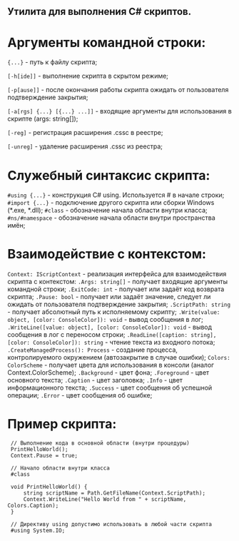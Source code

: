 ## Утилита для выполнения C# скриптов.

# Аргументы командной строки:
 ```{...}```      - путь к файлу скрипта;
 
 ```[-h[ide]]```  - выполнение скрипта в скрытом режиме;
 
 ```[-p[ause]]``` - после окончания работы скрипта ожидать от пользователя подтверждение закрытия;
 
 ```[-a[rgs] {...} [{...} ...]]``` - входящие аргументы для использования в скрипте (args: string[]);
 
 ```[-reg]```     - регистрация расширения .cssc в реестре;
 
 ```[-unreg]```   - удаление расширения .cssc из реестра;

# Служебный синтаксис скрипта:
 ```#using {...}```   - конструкция C# using. Используется # в начале строки;
 ```#import {...}```  - подключение другого скрипта или сборки Windows (*.exe, *.dll);
 ```#class```         - обозначение начала области внутри класса;
 ```#ns/#namespace``` - обозначение начала области внутри пространства имён;

# Взаимодействие с контекстом:
 ```Context: IScriptContext``` - реализация интерфейса для взаимодействия скрипта с контекстом:
  ```.Args: string[]```  - получает входящие аргументы командной строки;
  ```.ExitCode: int```   - получает или задаёт код возврата скрипта;
  ```.Pause: bool```     - получает или задаёт значение, следует ли ожидать от пользователя подтверждение закрытия;
  ```.ScriptPath: string``` - получает абсолютный путь к исполняемому скрипту;
  ```.Write(value: object, [color: ConsoleColor]): void```          - вывод сообщения в лог;
  ```.WriteLine([value: object], [color: ConsoleColor]): void```    - вывод сообщения в лог с переносом строки;
  ```.ReadLine([caption: string], [color: ConsoleColor]): string``` - чтение текста из входного потока;
  ```.CreateManagedProcess(): Process``` - создание процесса, контролируемого окружением (автозакрытие в случае ошибки);
 ```Colors: ColorScheme``` - получает цвета для использования в консоли (аналог Context.ColorScheme);
  ```.Background``` - цвет фона;
  ```.Foreground``` - цвет основного текста;
  ```.Caption```    - цвет заголовка;
  ```.Info```       - цвет информационного текста;
  ```.Success```    - цвет сообщения об успешной операции;
  ```.Error```      - цвет сообщения об ошибке;

# Пример скрипта:
```
 // Выполнение кода в основной области (внутри процедуры)
 PrintHelloWorld();
 Context.Pause = true;

 // Начало области внутри класса
 #class

 void PrintHelloWorld() {
     string scriptName = Path.GetFileName(Context.ScriptPath);
     Context.WriteLine("Hello World from " + scriptName, Colors.Caption);
 }

 // Директиву using допустимо использовать в любой части скрипта
 #using System.IO;
```
